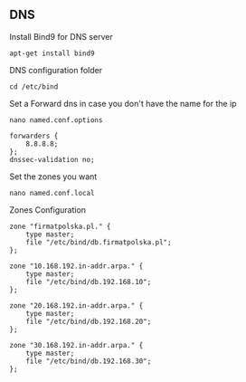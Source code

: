 ## DNS 
Install Bind9 for DNS server 
```
apt-get install bind9
```
DNS configuration folder 
```
cd /etc/bind
```
Set a Forward dns in case you don't have the name for the ip
```
nano named.conf.options	
```
```
forwarders {
    8.8.8.8;
};
dnssec-validation no;
```
Set the zones you want 
```
nano named.conf.local
```
Zones Configuration 
```
zone "firmatpolska.pl." {
    type master;
    file "/etc/bind/db.firmatpolska.pl";
};

zone "10.168.192.in-addr.arpa." { 
    type master;
    file "/etc/bind/db.192.168.10";
};

zone "20.168.192.in-addr.arpa." {
    type master;
    file "/etc/bind/db.192.168.20";
};

zone "30.168.192.in-addr.arpa." {
    type master;
    file "/etc/bind/db.192.168.30";
};
```